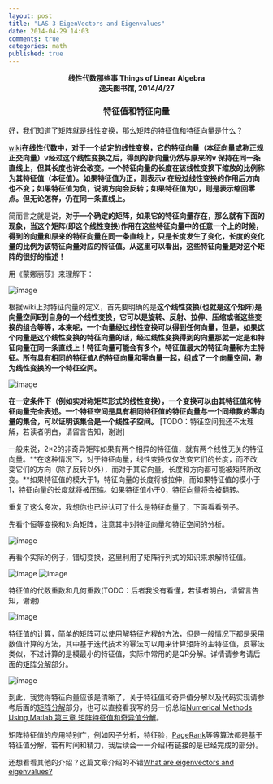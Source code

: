 ```yaml
---
layout: post
title: "LAS 3-EigenVectors and Eigenvalues"
date: 2014-04-29 14:03
comments: true
categories: math
published: true
---
```


**<center>线性代数那些事 Things of Linear Algebra</center>**
**<center>逸夫图书馆, 2014/4/27</center>**

### <center>特征值和特征向量</center>

好，我们知道了矩阵就是线性变换，那么矩阵的特征值和特征向量是什么？

[wiki](http://zh.wikipedia.org/wiki/%E7%89%B9%E5%BE%81%E5%90%91%E9%87%8F)**在线性代数中，对于一个给定的线性变换，它的特征向量（本征向量或称正规正交向量）v经过这个线性变换之后，得到的新向量仍然与原来的v 保持在同一条直线上，但其长度也许会改变。一个特征向量的长度在该线性变换下缩放的比例称为其特征值（本征值）。如果特征值为正，则表示v 在经过线性变换的作用后方向也不变；如果特征值为负，说明方向会反转；如果特征值为0，则是表示缩回零点。但无论怎样，仍在同一条直线上。**

简而言之就是说，**对于一个确定的矩阵，如果它的特征向量存在，那么就有下面的现象，当这个矩阵(即这个线性变换)作用在这些特征向量中的任意一个上的时候，得到的向量和原来的特征向量在同一条直线上，只是长度发生了变化，长度的变化量的比例为该特征向量对应的特征值。从这里可以看出，这些特征向量是对这个矩阵的很好的描述！**

用《蒙娜丽莎》来理解下：

![image](http://hujiaweibujidao.github.io/images/math/monalisa.png)

根据wiki上对特征向量的定义，首先要明确的是**这个线性变换(也就是这个矩阵)是向量空间E到自身的一个线性变换，它可以是旋转、反射、拉伸、压缩或者这些变换的组合等等，本来呢，一个向量经过线性变换可以得到任何向量，但是，如果这个向量是这个线性变换的特征向量的话，经过线性变换得到的向量那就一定是和特征向量在同一条直线上！特征向量可能会有多个，特征值最大的特征向量称为主特征。所有具有相同的特征值$\lambda$的特征向量和零向量一起，组成了一个向量空间，称为线性变换的一个特征空间。** 

![image](http://hujiaweibujidao.github.io/images/math/eigenvectors.png)

**在一定条件下（例如实对称矩阵形式的线性变换），一个变换可以由其特征值和特征向量完全表述。一个特征空间是具有相同特征值的特征向量与一个同维数的零向量的集合，可以证明该集合是一个线性子空间。** [TODO：特征空间我还不太理解，若读者明白，请留言告知，谢谢]

一般来说，2×2的非奇异矩阵如果有两个相异的特征值，就有两个线性无关的特征向量。**在这种情况下，对于特征向量，线性变换仅仅改变它们的长度，而不改变它们的方向（除了反转以外），而对于其它向量，长度和方向都可能被矩阵所改变。**如果特征值的模大于1，特征向量的长度将被拉伸，而如果特征值的模小于1，特征向量的长度就将被压缩。如果特征值小于0，特征向量将会被翻转。

重复了这么多次，我想你也已经认可了什么是特征向量了，下面看看例子。

先看个恒等变换和对角矩阵，注意其中对特征向量和特征空间的分析。

![image](http://hujiaweibujidao.github.io/images/math/eigenvectors1.png)

再看个实际的例子，错切变换，这里利用了矩阵行列式的知识来求解特征值。

![image](http://hujiaweibujidao.github.io/images/math/eigenvectors2.png)
![image](http://hujiaweibujidao.github.io/images/math/eigenvectors3.png)

特征值的代数重数和几何重数(TODO：后者我没有看懂，若读者明白，请留言告知，谢谢)

![image](http://hujiaweibujidao.github.io/images/math/eigenvectors5.png)

特征值的计算，简单的矩阵可以使用解特征方程的方法，但是一般情况下都是采用数值计算的方法，其中基于迭代技术的幂法可以用来计算矩阵的主特征值，反幂法类似，不过计算的是模最小的特征值，实际中常用的是QR分解。详情请参考请后面的[矩阵分解](http://hujiaweibujidao.github.io/blog/2014/04/29/linearalgebra-summary-6/)部分。

![image](http://hujiaweibujidao.github.io/images/math/eigenvectors4.png)

到此，我觉得特征向量应该是清晰了，关于特征值和奇异值分解以及代码实现请参考后面的[矩阵分解](http://hujiaweibujidao.github.io/blog/2014/04/29/linearalgebra-summary-6/)部分，也可以直接看我写的另一份总结[Numerical Methods Using Matlab 第三章 矩阵特征值和奇异值分解](http://hujiaweibujidao.github.io/blog/2014/04/23/numerical-methods-using-matlab/)。

矩阵特征值的应用特别广，例如因子分析，特征脸，[PageRank](http://hujiaweibujidao.github.io/blog/2014/05/12/algorithms-pagerank/)等等算法都是基于特征值分解，若有时间和精力，我后续会一一介绍(有链接的是已经完成的部分)。

还想看看其他的介绍？这篇文章介绍的不错[What are eigenvectors and eigenvalues?](http://www.visiondummy.com/2014/03/eigenvalues-eigenvectors/)

